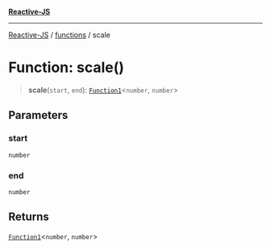 [**Reactive-JS**](../../README.md)

***

[Reactive-JS](../../README.md) / [functions](../README.md) / scale

# Function: scale()

> **scale**(`start`, `end`): [`Function1`](../type-aliases/Function1.md)\<`number`, `number`\>

## Parameters

### start

`number`

### end

`number`

## Returns

[`Function1`](../type-aliases/Function1.md)\<`number`, `number`\>
